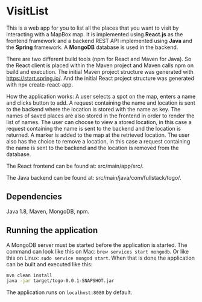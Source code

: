 # VisitList
This is a web app for you to list all the places that you want to visit by interacting with a MapBox map.
It is implemented using **React.js** as the frontend framework and a backend REST API implemented using **Java** and the **Spring** framework. 
A **MongoDB** database is used in the backend.

There are two different build tools (npm for React and Maven for Java).
So the React client is placed within the Maven project and Maven calls npm on build and execution.
The initial Maven project structure was generated with https://start.spring.io/.
And the initial React project structure was generated with npx create-react-app.

How the application works: A user selects a spot on the map, enters a name and clicks button to add. 
A request containing the name and location is sent to the backend where the location is stored with the name as key.
The names of saved places are also stored in the frontend in order to render the list of names.
The user can choose to view a stored location, in this case a request containing the name is sent to the backend and the location is returned.
A marker is added to the map at the retrieved location. 
The user also has the choice to remove a location, in this case a request containing the name is sent to the backend and the location is removed from the database.

The React frontend can be found at: src/main/app/src/.

The Java backend can be found at: src/main/java/com/fullstack/togo/.


## Dependencies
Java 1.8, Maven, MongoDB, npm.


## Running the application
A MongoDB server must be started before the application is started. 
The command can look like this on Mac: ```brew services start mongodb```.
Or like this on Linux: ```sudo service mongod start```. 
When that is done the application can be built and executed like this:
```bash
mvn clean install
java -jar target/togo-0.0.1-SNAPSHOT.jar
```
The application runs on ```localhost:8080``` by default.
